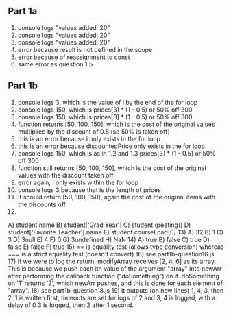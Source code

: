 ## Part 1a
1) console logs "values added: 20"
2) console logs "values added: 20"
3) console logs "values added: 20"
4) error because result is not defined in the scope
5) error because of reassignment to const
6) same error as question 1.5

## Part 1b
1) console logs 3, which is the value of i by the end of the for loop
2) console logs 150, which is prices[3] * (1 - 0.5) or 50% off 300
3) console logs 150, which is prices[3] * (1 - 0.5) or 50% off 300
4) function returns [50, 100, 150], which is the cost of the original values multiplied by the discount of 0.5 (so 50% is taken off)
5) this is an error because i only exists in the for loop
6) this is an error because discountedPrice only exists in the for loop
7) console logs 150, which is as in 1.2 and 1.3 prices[3] * (1 - 0.5) or 50% off 300
8) function still returns [50, 100, 150], which is the cost of the original values with the discount taken off
9) error again, i only exists within the for loop
10) console logs 3 because that is the length of prices
11) it should return [50, 100, 150], again the cost of the original items with the discounts off
12)
   A) student.name
   B) student['Grad Year']
   C) student.greeting()
   D) student['Favorite Teacher'].name
   E) student.courseLoad[0]
13)
   A) 32
   B) 1
   C) 3
   D) 3null
   E) 4
   F) 0
   G) 3undefined
   H) NaN
14)
   A) true
   B) false
   C) true
   D) false
   E) false
   F) true
15) == is equality test (allows type conversion) whereas === is a strict equality test (doesn't convert)
16) see part1b-question16.js
17) If we were to log the return, modifyArray receives [2, 4, 6] as its array. This is because we push each ith value of the argument "array" into newArr after performing the callback function ("doSomething") on it. doSomething on '1' returns '2', which newArr pushes, and this is done for each element of "array".
18) see part1b-question18.js
19) it outputs (on new lines) 1, 4, 3, then 2. 1 is written first, timeouts are set for logs of 2 and 3, 4 is logged, with a delay of 0 3 is logged, then 2 after 1 second.
